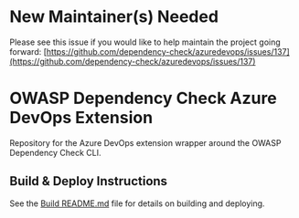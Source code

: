 # New Maintainer(s) Needed
Please see this issue if you would like to help maintain the project going forward: [https://github.com/dependency-check/azuredevops/issues/137](https://github.com/dependency-check/azuredevops/issues/137)

# OWASP Dependency Check Azure DevOps Extension

Repository for the Azure DevOps extension wrapper around the OWASP Dependency Check CLI.

## Build &amp; Deploy Instructions

See the [Build README.md](./build/README.md) file for details on building and deploying.
